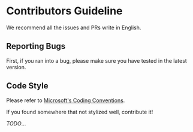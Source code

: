# Contributors Guideline

We recommend all the issues and PRs write in English.

## Reporting Bugs

First, if you ran into a bug, please make sure you have tested in the latest version.

## Code Style

Please refer to [Microsoft's Coding Conventions](https://learn.microsoft.com/zh-cn/dotnet/csharp/fundamentals/coding-style/coding-conventions).

If you found somewhere that not stylized well, contribute it!

_TODO_...